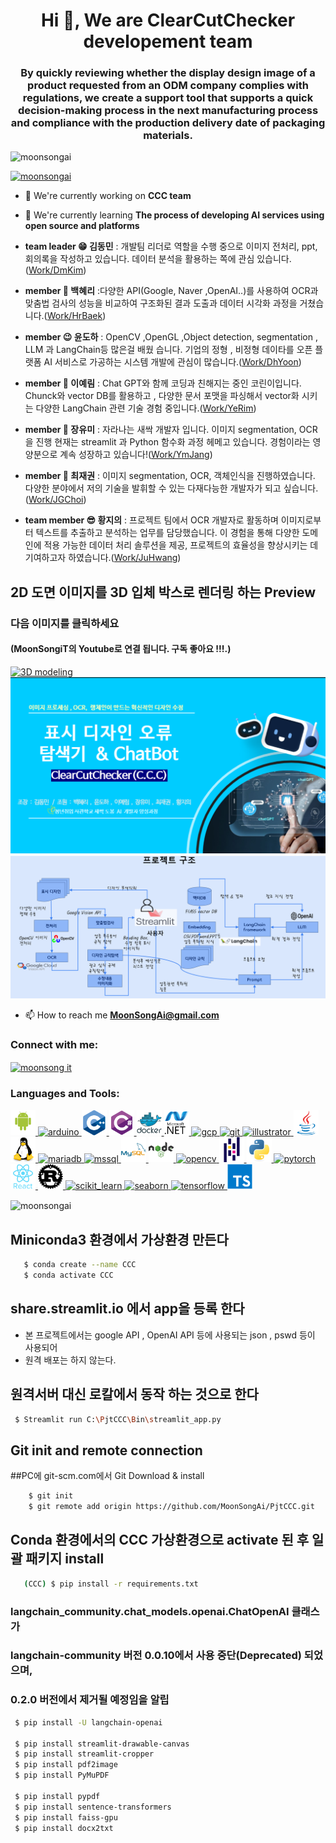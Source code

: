 <h1 align="center">Hi 👋, We are ClearCutChecker developement team</h1>
<h3 align="center">By quickly reviewing whether the display design image of a product requested from an ODM company complies with regulations, we create a support tool that supports a quick decision-making process in the next manufacturing process and compliance with the production delivery date of packaging materials.</h3>

<p align="left"> <img src="https://komarev.com/ghpvc/?username=moonsongai&label=Profile%20views&color=0e75b6&style=flat" alt="moonsongai" /> </p>

<p align="left"> <a href="https://github.com/ryo-ma/github-profile-trophy"><img src="https://github-profile-trophy.vercel.app/?username=moonsongai" alt="moonsongai" /></a> </p>

- 🔭 We're currently working on **CCC team**

- 🌱 We're currently learning **The process of developing AI services using open source and platforms**
- **team leader 😁 김동민** : 개발팀 리더로 역할을 수행 중으로 이미지 전처리, ppt, 회의록을 작성하고 있습니다. 데이터 분석을 활용하는 쪽에 관심 있습니다.([Work/DmKim](https://github.com/MoonSongAi/PjtCCC/tree/master/Work/DmKim))
- **member 🤪 백혜리** :다양한 API(Google, Naver ,OpenAI..)를 사용하여 OCR과 맞춤법 검사의 성능을 비교하여 구조화된 결과 도출과 데이터 시각화 과정을 거쳤습니다.([Work/HrBaek](https://github.com/MoonSongAi/PjtCCC/tree/master/Work/JHrBaek))
- **member 😉 윤도하** : OpenCV ,OpenGL ,Object detection, segmentation , LLM 과 LangChain등 많은걸 배웠 습니다. 기업의 정형 , 비정형 데이타를 오픈 플랫폼 AI 서비스로 가공하는 시스템 개발에 관심이 많습니다.([Work/DhYoon](https://github.com/MoonSongAi/PjtCCC/tree/master/Work/DhYoon))
- **member 🥵 이예림** : Chat GPT와 함께 코딩과 친해지는 중인 코린이입니다. Chunck와 vector DB를 활용하고 , 다양한 문서 포맷을 파싱해서 vector화 시키는 다양한 LangChain 관련 기술 경험 중입니다.([Work/YeRim](https://github.com/MoonSongAi/PjtCCC/tree/master/Work/YeRim))
- **member 🤠 장유미** : 자라나는 새싹 개발자 입니다. 이미지 segmentation, OCR을 진행 현재는 streamlit 과 Python 함수화 과정 헤메고 있습니다. 경험이라는 영양분으로 계속 성장하고 있습니다!([Work/YmJang](https://github.com/MoonSongAi/PjtCCC/tree/master/Work/YmJang))
- **member 🤭 최재권** : 이미지 segmentation, OCR, 객체인식을 진행하였습니다.  다양한 분야에서 저의 기술을 발휘할 수 있는 다재다능한 개발자가 되고 싶습니다.([Work/JGChoi](https://github.com/MoonSongAi/PjtCCC/tree/master/Work/JGChoi))
- **team member 😎 황지의** : 프로젝트 팀에서 OCR 개발자로 활동하며 이미지로부터 텍스트를 추출하고 분석하는 업무를 담당했습니다. 이 경험을 통해 다양한 도메인에 적용 가능한 데이터 처리 솔루션을 제공, 프로젝트의 효율성을 향상시키는 데 기여하고자 하였습니다.([Work/JuHwang](https://github.com/MoonSongAi/PjtCCC/tree/master/Work/JuHwang))

## 2D 도면 이미지를 3D 입체 박스로 렌더링 하는 Preview 
### 다음 이미지를 클릭하세요
#### (MoonSongiT의 Youtube로 연결 됩니다. 구독 좋아요 !!!.)

[![3D modeling](https://img.youtube.com/vi/IPCwKGRjqHM/0.jpg)](https://youtu.be/IPCwKGRjqHM)
![프로젝트 이미지](https://github.com/MoonSongAi/PjtCCC/blob/master/프로젝트표지.png?raw=true)
![프로젝트 구조도](https://github.com/MoonSongAi/PjtCCC/blob/master/프로젝트구조도.png?raw=true)

- 📫 How to reach me **MoonSongAi@gmail.com**

<h3 align="left">Connect with me:</h3>
<p align="left">
<a href="https://www.youtube.com/c/moonsong it" target="blank"><img align="center" src="https://raw.githubusercontent.com/rahuldkjain/github-profile-readme-generator/master/src/images/icons/Social/youtube.svg" alt="moonsong it" height="30" width="40" /></a>
</p>
<h3 align="left">Languages and Tools:</h3>
<p align="left"> <a href="https://developer.android.com" target="_blank" rel="noreferrer"> <img src="https://raw.githubusercontent.com/devicons/devicon/master/icons/android/android-original-wordmark.svg" alt="android" width="40" height="40"/> </a> <a href="https://www.arduino.cc/" target="_blank" rel="noreferrer"> <img src="https://cdn.worldvectorlogo.com/logos/arduino-1.svg" alt="arduino" width="40" height="40"/> </a> <a href="https://www.w3schools.com/cpp/" target="_blank" rel="noreferrer"> <img src="https://raw.githubusercontent.com/devicons/devicon/master/icons/cplusplus/cplusplus-original.svg" alt="cplusplus" width="40" height="40"/> </a> <a href="https://www.w3schools.com/cs/" target="_blank" rel="noreferrer"> <img src="https://raw.githubusercontent.com/devicons/devicon/master/icons/csharp/csharp-original.svg" alt="csharp" width="40" height="40"/> </a> <a href="https://www.docker.com/" target="_blank" rel="noreferrer"> <img src="https://raw.githubusercontent.com/devicons/devicon/master/icons/docker/docker-original-wordmark.svg" alt="docker" width="40" height="40"/> </a> <a href="https://dotnet.microsoft.com/" target="_blank" rel="noreferrer"> <img src="https://raw.githubusercontent.com/devicons/devicon/master/icons/dot-net/dot-net-original-wordmark.svg" alt="dotnet" width="40" height="40"/> </a> <a href="https://cloud.google.com" target="_blank" rel="noreferrer"> <img src="https://www.vectorlogo.zone/logos/google_cloud/google_cloud-icon.svg" alt="gcp" width="40" height="40"/> </a> <a href="https://git-scm.com/" target="_blank" rel="noreferrer"> <img src="https://www.vectorlogo.zone/logos/git-scm/git-scm-icon.svg" alt="git" width="40" height="40"/> </a> <a href="https://www.adobe.com/in/products/illustrator.html" target="_blank" rel="noreferrer"> <img src="https://www.vectorlogo.zone/logos/adobe_illustrator/adobe_illustrator-icon.svg" alt="illustrator" width="40" height="40"/> </a> <a href="https://www.java.com" target="_blank" rel="noreferrer"> <img src="https://raw.githubusercontent.com/devicons/devicon/master/icons/java/java-original.svg" alt="java" width="40" height="40"/> </a> <a href="https://www.linux.org/" target="_blank" rel="noreferrer"> <img src="https://raw.githubusercontent.com/devicons/devicon/master/icons/linux/linux-original.svg" alt="linux" width="40" height="40"/> </a> <a href="https://mariadb.org/" target="_blank" rel="noreferrer"> <img src="https://www.vectorlogo.zone/logos/mariadb/mariadb-icon.svg" alt="mariadb" width="40" height="40"/> </a> <a href="https://www.microsoft.com/en-us/sql-server" target="_blank" rel="noreferrer"> <img src="https://www.svgrepo.com/show/303229/microsoft-sql-server-logo.svg" alt="mssql" width="40" height="40"/> </a> <a href="https://www.mysql.com/" target="_blank" rel="noreferrer"> <img src="https://raw.githubusercontent.com/devicons/devicon/master/icons/mysql/mysql-original-wordmark.svg" alt="mysql" width="40" height="40"/> </a> <a href="https://nodejs.org" target="_blank" rel="noreferrer"> <img src="https://raw.githubusercontent.com/devicons/devicon/master/icons/nodejs/nodejs-original-wordmark.svg" alt="nodejs" width="40" height="40"/> </a> <a href="https://opencv.org/" target="_blank" rel="noreferrer"> <img src="https://www.vectorlogo.zone/logos/opencv/opencv-icon.svg" alt="opencv" width="40" height="40"/> </a> <a href="https://pandas.pydata.org/" target="_blank" rel="noreferrer"> <img src="https://raw.githubusercontent.com/devicons/devicon/2ae2a900d2f041da66e950e4d48052658d850630/icons/pandas/pandas-original.svg" alt="pandas" width="40" height="40"/> </a> <a href="https://www.python.org" target="_blank" rel="noreferrer"> <img src="https://raw.githubusercontent.com/devicons/devicon/master/icons/python/python-original.svg" alt="python" width="40" height="40"/> </a> <a href="https://pytorch.org/" target="_blank" rel="noreferrer"> <img src="https://www.vectorlogo.zone/logos/pytorch/pytorch-icon.svg" alt="pytorch" width="40" height="40"/> </a> <a href="https://reactjs.org/" target="_blank" rel="noreferrer"> <img src="https://raw.githubusercontent.com/devicons/devicon/master/icons/react/react-original-wordmark.svg" alt="react" width="40" height="40"/> </a> <a href="https://www.rust-lang.org" target="_blank" rel="noreferrer"> <img src="https://raw.githubusercontent.com/devicons/devicon/master/icons/rust/rust-plain.svg" alt="rust" width="40" height="40"/> </a> <a href="https://scikit-learn.org/" target="_blank" rel="noreferrer"> <img src="https://upload.wikimedia.org/wikipedia/commons/0/05/Scikit_learn_logo_small.svg" alt="scikit_learn" width="40" height="40"/> </a> <a href="https://seaborn.pydata.org/" target="_blank" rel="noreferrer"> <img src="https://seaborn.pydata.org/_images/logo-mark-lightbg.svg" alt="seaborn" width="40" height="40"/> </a> <a href="https://www.tensorflow.org" target="_blank" rel="noreferrer"> <img src="https://www.vectorlogo.zone/logos/tensorflow/tensorflow-icon.svg" alt="tensorflow" width="40" height="40"/> </a> <a href="https://www.typescriptlang.org/" target="_blank" rel="noreferrer"> <img src="https://raw.githubusercontent.com/devicons/devicon/master/icons/typescript/typescript-original.svg" alt="typescript" width="40" height="40"/> </a> </p>

<p><img align="center" src="https://github-readme-streak-stats.herokuapp.com/?user=moonsongai&" alt="moonsongai" /></p>




## Miniconda3 환경에서 가상환경 만든다
```bash
   $ conda create --name CCC
   $ conda activate CCC
```
## share.streamlit.io 에서 app을 등록 한다
- 본 프로젝트에서는 google API , OpenAI API 등에 사용되는 json , pswd 등이 사용되어 
 - 원격 배포는 하지 않는다. 

## 원격서버 대신 로칼에서 동작 하는 것으로 한다 
```bash
 $ Streamlit run C:\PjtCCC\Bin\streamlit_app.py
```
## Git init and remote connection
##PC에 git-scm.com에서 Git Download & install

```bash
    $ git init  
    $ git remote add origin https://github.com/MoonSongAi/PjtCCC.git
```
## Conda 환경에서의 CCC 가상환경으로 activate 된 후 일괄 패키지 install
```bash
   (CCC) $ pip install -r requirements.txt
``` 
### langchain_community.chat_models.openai.ChatOpenAI 클래스가 
### langchain-community 버전 0.0.10에서 사용 중단(Deprecated) 되었으며,
### 0.2.0 버전에서 제거될 예정임을 알립
```bash
 $ pip install -U langchain-openai

 $ pip install streamlit-drawable-canvas
 $ pip install streamlit-cropper
 $ pip install pdf2image
 $ pip install PyMuPDF

 $ pip install pypdf
 $ pip install sentence-transformers
 $ pip install faiss-gpu
 $ pip install docx2txt
```


